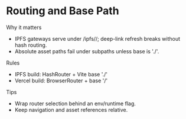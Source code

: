 # Routing and Base Path

Why it matters
- IPFS gateways serve under /ipfs/<CID>/; deep-link refresh breaks without hash routing.
- Absolute asset paths fail under subpaths unless base is './'.

Rules
- IPFS build: HashRouter + Vite base './'
- Vercel build: BrowserRouter + base '/'

Tips
- Wrap router selection behind an env/runtime flag.
- Keep navigation and asset references relative.
